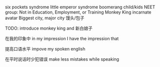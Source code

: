 six pockets syndrome
little emperor syndrome
boomerang child/kids
NEET group: Not in Education, Employment, or Training
Monkey King
incarnate 
avatar
Biggest city, major city
馒头/包子

TODO: introduce monkey king and 新白娘子

在我的印象中
in my impression
I have the impression that

提高口语水平
impove my spoken english

在平时说话时少犯错误
make less mistakes while speaking
<!--stackedit_data:
eyJoaXN0b3J5IjpbLTQzMTE3MjU4NywtODAzNDI5NjEwLC05MT
AzMzQ1MjddfQ==
-->